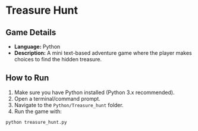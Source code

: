 # Treasure Hunt

## Game Details
- **Language:** Python
- **Description:** A mini text-based adventure game where the player makes choices to find the hidden treasure.

## How to Run
1. Make sure you have Python installed (Python 3.x recommended).  
2. Open a terminal/command prompt.  
3. Navigate to the `Python/Treasure_hunt` folder.  
4. Run the game with:
```bash
python treasure_hunt.py

